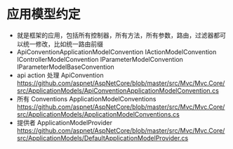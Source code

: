 # 应用模型约定

- 就是框架的应用，包括所有控制器，所有方法，所有参数，路由，过滤器都可以统一修改，比如统一路由前缀
- ApiConventionApplicationModelConvention
  IActionModelConvention
  IControllerModelConvention
  IParameterModelConvention
  IParameterModelBaseConvention
- api action 处理 ApiConvention https://github.com/aspnet/AspNetCore/blob/master/src/Mvc/Mvc.Core/src/ApplicationModels/ApiConventionApplicationModelConvention.cs
- 所有 Conventions ApplicationModelConventions https://github.com/aspnet/AspNetCore/blob/master/src/Mvc/Mvc.Core/src/ApplicationModels/ApplicationModelConventions.cs
- 提供者 ApplicationModelProvider https://github.com/aspnet/AspNetCore/blob/master/src/Mvc/Mvc.Core/src/ApplicationModels/DefaultApplicationModelProvider.cs
